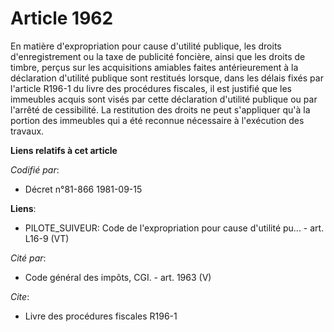 # Article 1962

En matière d'expropriation pour cause d'utilité publique, les droits d'enregistrement ou la taxe de publicité foncière, ainsi
que les droits de timbre, perçus sur les acquisitions amiables faites antérieurement à la déclaration d'utilité publique sont
restitués lorsque, dans les délais fixés par l'article R196-1 du livre des procédures fiscales, il est justifié que les
immeubles acquis sont visés par cette déclaration d'utilité publique ou par l'arrêté de cessibilité. La restitution des
droits ne peut s'appliquer qu'à la portion des immeubles qui a été reconnue nécessaire à l'exécution des travaux.

**Liens relatifs à cet article**

_Codifié par_:

  - Décret n°81-866 1981-09-15

**Liens**:

  - PILOTE_SUIVEUR: Code de l'expropriation pour cause d'utilité pu... - art. L16-9 (VT)

_Cité par_:

  - Code général des impôts, CGI. - art. 1963 (V)

_Cite_:

  - Livre des procédures fiscales R196-1
